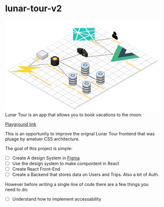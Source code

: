 # lunar-tour-v2

![infra](lunar_tour.png)
Lunar Tour is an app that allows you to book vacations to the moon.

[Playground link](https://puh82kjrl5.execute-api.us-east-1.amazonaws.com/dev/graphql)

This is an opportunity to improve the orignal Lunar Tour frontend that was pluage by amatuer CSS architecture. 

The goal of this project is simple:

- [ ] Create A design System in [Figma](https://www.figma.com/file/WkRlpYw5RsHoWYvN8KrZUNag/Lunar-Tour-App)
- [ ] Use the design system to make compontent in React
- [ ] Create React Front-End
- [ ] Create a Backend that stores data on Users and Trips. Also a bit of Auth. 

However before writing a single line of code there are a few things you need to do:

- [ ] Understand how to implement accessability
